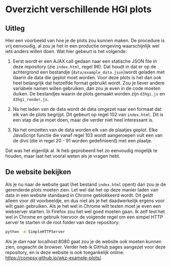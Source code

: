 # Overzicht verschillende HGI plots

## Uitleg
Hier een voorbeeld van hoe je de plots zou kunnen maken. De procedure is vrij eenvoudig, al zou je het in een productie omgeving waarschijnlijk wel iets anders willen doen. Wat hier gebeurt is het volgende: 

1. Eerst wordt er een AJAX call gedaan naar een statische JSON file in deze repository (zie `index.html`, regel 96). Dat houdt in dat er op de achtergrond een bestandje (`data/example_data.json`)wordt geladen met daarin de data die geplot moet worden. Voor deze plots is het dan ook heel belangrijk dat hetzelfde format gebruikt wordt. Zou je liever andere variabele namen willen gebruiken, dan zou je even in de code moeten duiken. De bestandjes waarin de plots gemaakt worden zijn `d3hgi.js` en `d3hgi_render.js`.

2. Na het laden van de data wordt de data omgezet naar een formaat dat elk van de plots begrijpt. Dit gebeurt op regel 102 van `index.html`. Dit is een stap die je moet doen, maar die verder niet heel interessant is. 

3. Na het omzetten van de data worden elk van de plaatjes geplot. Elke JavaScript functie die vanaf regel 103 wordt aangeroepen vult een van de divs (die in regel 20 - 91 worden gedefinieerd) met een plaatje.  

Dat was het eigenlijk al. Ik heb geprobeerd het zo eenvoudig mogelijk te houden, maar laat het vooral weten als je vragen hebt.


## De website bekijken
Als je nu naar de website gaat (het bestand `index.html` opent) dan zou je de gerenderde plots moeten zien. Let wel dat het op deze manier laden van data in een website standaard in Chrome geblokkeerd wordt. Dit geldt alleen voor dit voorbeeldje, en dus niet als je het daadwerkelijk ergens voor wilt gaan gebruiken.  Als je het wel in Chrome wilt testen moet je even een webserver starten. In Firefox zou het wel goed moeten gaan. Ik zelf test het wel in Chrome en gebruik hiervoor de volgende regel om een simpel HTTP server te starten in de root folder van deze repository:

``` bash
python -m SimpleHTTPServer
```

Als je dan naar localhost:8080 gaat zou je de website ook moeten kunnen zien, ongeacht de browser.  Verder heb ik GitHub pages aangezet voor deze repository, en is deze website is ook toegankelijk online: https://compsy.github.io/wkz-example-plots/.
